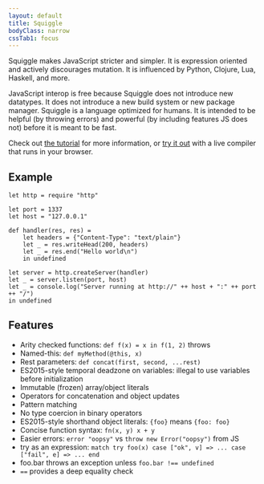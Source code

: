 ```yaml
---
layout: default
title: Squiggle
bodyClass: narrow
cssTab1: focus
---
```


Squiggle makes JavaScript stricter and simpler. It is expression oriented and
actively discourages mutation. It is influenced by Python, Clojure, Lua,
Haskell, and more.

JavaScript interop is free because Squiggle does not introduce new datatypes. It
does not introduce a new build system or new package manager. Squiggle is a
language optimized for humans. It is intended to be helpful (by throwing errors)
and powerful (by including features JS does not) before it is meant to be fast.

Check out [the tutorial](tutorial) for more information, or [try it out](try)
with a live compiler that runs in your browser.

## Example

    let http = require "http"

    let port = 1337
    let host = "127.0.0.1"

    def handler(res, res) =
        let headers = {"Content-Type": "text/plain"}
        let _ = res.writeHead(200, headers)
        let _ = res.end("Hello world\n")
        in undefined

    let server = http.createServer(handler)
    let _ = server.listen(port, host)
    let _ = console.log("Server running at http://" ++ host + ":" ++ port ++ "/")
    in undefined

## Features

- Arity checked functions: `def f(x) = x in f(1, 2)` throws
- Named-this: `def myMethod(@this, x)`
- Rest parameters: `def concat(first, second, ...rest)`
- ES2015-style temporal deadzone on variables:
  illegal to use variables before initialization
- Immutable (frozen) array/object literals
- Operators for concatenation and object updates
- Pattern matching
- No type coercion in binary operators
- ES2015-style shorthand object literals: `{foo}` means `{foo: foo}`
- Concise function syntax: `fn(x, y) x + y`
- Easier errors: `error "oopsy"` vs `throw new Error("oopsy")` from JS
- try as an expression: `match try foo(x) case ["ok", v] => ... case ["fail", e] => ... end`
- foo.bar throws an exception unless `foo.bar !== undefined`
- `==` provides a deep equality check
